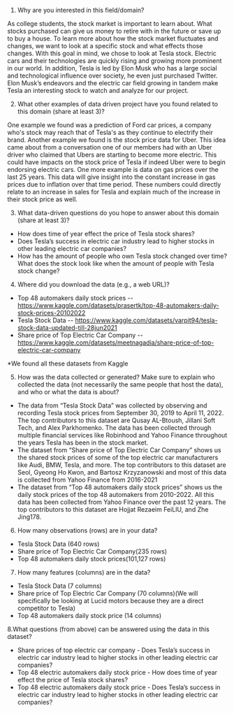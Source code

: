 1. Why are you interested in this field/domain?


As college students, the stock market is important to learn about. What stocks purchased can give us money to retire with in the future or save up to buy a house. To learn more about how the stock market fluctuates and changes, we want to look at a specific stock and what effects those changes. With this goal in mind, we chose to look at Tesla stock. Electric cars and their technologies are quickly rising and growing more prominent in our world. In addition, Tesla is led by Elon Musk who has a large social and technological influence over society, he even just purchased Twitter. Elon Musk’s endeavors and the electric car field growing in tandem make Tesla an interesting stock to watch and analyze for our project. 


2. What other examples of data driven project have you found related to this domain (share at least 3)?


One example we found was a prediction of Ford car prices, a company who's stock may reach that of Tesla's as they continue to electrify their brand. Another example we found is the stock price data for Uber. This idea came about from a conversation one of our members had with an Uber driver who claimed that Ubers are starting to become more electric. This could have impacts on the stock price of Tesla if indeed Uber were to begin endorsing electric cars. One more example is data on gas prices over the last 25 years. This data will give insight into the constant increase in gas prices due to inflation over that time period. These numbers could directly relate to an increase in sales for Tesla and explain much of the increase in their stock price as well.


3. What data-driven questions do you hope to answer about this domain (share at least 3)?


- How does time of year effect the price of Tesla stock shares?
- Does Tesla’s success in electric car industry lead to higher stocks in other leading electric car companies?
- How has the amount of people who own Tesla stock changed over time? What does the stock look like  when the amount of people with Tesla stock change?


4. Where did you download the data (e.g., a web URL)?


- Top 48 automakers daily stock prices -- https://www.kaggle.com/datasets/prasertk/top-48-automakers-daily-stock-prices-20102022
- Tesla Stock Data -- https://www.kaggle.com/datasets/varpit94/tesla-stock-data-updated-till-28jun2021
- Share price of Top Electric Car Company -- https://www.kaggle.com/datasets/meetnagadia/share-price-of-top-electric-car-company

*We found all these datasets from Kaggle


5. How was the data collected or generated? Make sure to explain who collected the data (not necessarily the same people that host the data), and who or what the data is about?


- The data from “Tesla Stock Data” was collected by observing and recording Tesla stock prices from September 30, 2019 to April 11, 2022. The top contributors to this dataset are Qusay AL-Btoush, Jillani Soft Tech, and Alex Parkhomenko. The data has been collected through multiple financial services like Robinhood and Yahoo Finance throughout the years Tesla has been in the stock market. 
- The dataset from “Share price of Top Electric Car Company” shows us the shared stock prices of some of the top electric car manufacturers like Audi, BMW, Tesla, and more. The top contributors to this dataset are Seol, Gyeong Ho Kwon, and Bartosz Krzyzanowski and most of this data is collected from Yahoo Finance from 2016-2021
- The dataset from “Top 48 automakers daily stock prices” shows us the daily stock prices of the top 48 automakers from 2010-2022. All this data has been collected from Yahoo Finance over the past 12 years. The top contributors to this dataset are Hojjat Rezaeim FeiLIU, and Zhe Jing178.


6. How many observations (rows) are in your data?


- Tesla Stock Data (640 rows)
- Share price of Top Electric Car Company(235 rows)
- Top 48 automakers daily stock prices(101,127 rows)


7. How many features (columns) are in the data?


- Tesla Stock Data (7 columns)
- Share price of Top Electric Car Company (70 columns)(We will specifically be looking at Lucid motors because they are a direct competitor to Tesla)
- Top 48 automakers daily stock price (14 columns)


8.What questions (from above) can be answered using the data in this dataset?


- Share prices of top electric car company - Does Tesla’s success in electric car industry lead to higher stocks in other leading electric car companies?
- Top 48 electric automakers daily stock price - How does time of year effect the price of Tesla stock shares?
- Top 48 electric automakers daily stock price - Does Tesla’s success in electric car industry lead to higher stocks in other leading electric car companies?

